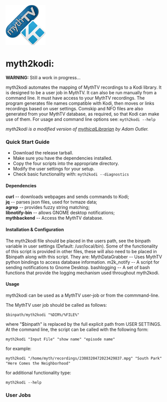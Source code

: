 ![myth2kodi icon](myth2kodi.png)
# myth2kodi:

**WARNING:** Still a work in progress...

myth2kodi automates the mapping of MythTV recordings to a Kodi library.
It is designed to be a user job in MythTV. It can also be run manually from
a command line. It must have access to your MythTV recordings. The program
generates file names compatible with Kodi, then moves or links recordings
based on user settings. Comskip and NFO files are also generated from your
MythTV database, as required, so that Kodi can make use of them.
For usage and command line options see: `myth2kodi --help`

*myth2kodi is a modified version of [mythicalLibrarian](https://github.com/adamoutler/mythicallibrarian) by Adam Outler.*

### Quick Start Guide
  + Download the release tarball.
  + Make sure you have the dependencies installed.
  + Copy the four scripts into the appropriate directory.
  + Modify the user settings for your setup.
  + Check basic functionality with: `myth2kodi --diagnostics`

#### Dependencies
**curl** -- downloads webpages and sends commands to Kodi;  
**jq** -- parses json files, used for tvmaze data;  
**agrep** -- provides fuzzy string matching;  
**libnotify-bin** -- allows GNOME desktop notifications;  
**mythbackend** -- Access the MythTV database.  

#### Installation & Configuration
The myth2kodi file should be placed in the users path, see the binpath
variable in user settings (Default: /usr/local/bin). Some of the
functionality of this script is provided in other files, these will also
need to be placed in $binpath along with this script. They are:
MythDataGrabber -- Uses MythTV python bindings to access database information.
m2k_notify -- A script for sending notifications to Gnome Desktop.
bashlogging -- A set of bash functions that provide the logging mechanism
               used throughout myth2kodi.

#### Usage
myth2kodi can be used as a MythTV user-job or from the commmand-line.

The MythTV user job should be called as follows:

    $binpath/myth2kodi "%DIR%/%FILE%"

where "$binpath" is replaced by the full explicit path from USER SETTINGS.
At the command line, the script can be called with the following form:
    
    myth2kodi "Input File" "show name" "episode name"

for example:

    myth2kodi "/home/myth/recordings/2308320472023429837.mpg" "South Park" "Here Comes the Neighborhood"

for additional functionality type:
    
    myth2kodi --help

### User Jobs

